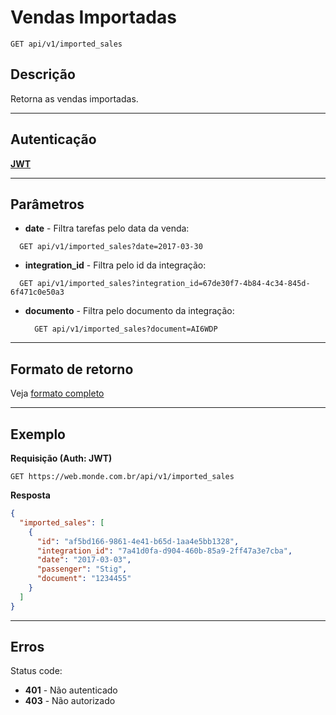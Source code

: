 # Vendas Importadas

    GET api/v1/imported_sales

## Descrição
Retorna as vendas importadas.

***

## Autenticação
**[JWT](../authentication/POST_auth_token.md)**

***

## Parâmetros

  - **date** - Filtra tarefas pelo data da venda:

  ```
    GET api/v1/imported_sales?date=2017-03-30
  ```

  - **integration_id** - Filtra pelo id da integração:

  ```
    GET api/v1/imported_sales?integration_id=67de30f7-4b84-4c34-845d-6f471c0e50a3
  ```
  
- **documento** - Filtra pelo documento da integração:

  ```
    GET api/v1/imported_sales?document=AI6WDP
  ```

***

## Formato de retorno

  Veja [formato completo](../full_format.md#imported_sales)

***

## Exemplo

  **Requisição (Auth: JWT)**

    GET https://web.monde.com.br/api/v1/imported_sales

  **Resposta**
``` json
{
  "imported_sales": [
    {
      "id": "af5bd166-9861-4e41-b65d-1aa4e5bb1328",
      "integration_id": "7a41d0fa-d904-460b-85a9-2ff47a3e7cba",
      "date": "2017-03-03",
      "passenger": "Stig",
      "document": "1234455"
    }
  ]
}
```

***

## Erros
  Status code:
  - **401** - Não autenticado
  - **403** - Não autorizado
